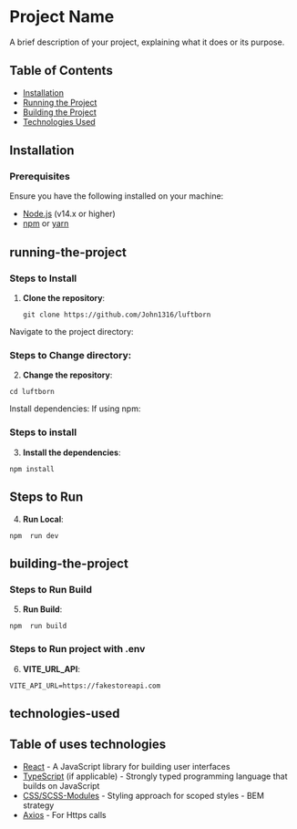 # Project Name

A brief description of your project, explaining what it does or its purpose.

## Table of Contents
- [Installation](#installation)
- [Running the Project](#running-the-project)
- [Building the Project](#building-the-project)
- [Technologies Used](#technologies-used)

## Installation

### Prerequisites
Ensure you have the following installed on your machine:
- [Node.js](https://nodejs.org/en/) (v14.x or higher)
- [npm](https://www.npmjs.com/) or [yarn](https://yarnpkg.com/)

## running-the-project
### Steps to Install
1. **Clone the repository**:
   ```
   git clone https://github.com/John1316/luftborn 
   
Navigate to the project directory:

### Steps to Change directory:
2. **Change the repository**:
```   
cd luftborn
```
Install dependencies: If using npm:

### Steps to install
3. **Install the dependencies**:
```
npm install
```

## Steps to Run 
4. **Run Local**:
```
npm  run dev
```

## building-the-project
### Steps to Run Build 
5. **Run Build**:
```
npm  run build
```

### Steps to Run project with .env 
6. **VITE_URL_API**:
```
VITE_API_URL=https://fakestoreapi.com
```

## technologies-used
## Table of uses technologies
- [React](https://react.dev) - A JavaScript library for building user interfaces
- [TypeScript]() (if applicable) - Strongly typed programming language that builds on JavaScript
- [CSS/SCSS-Modules](https://en.bem.info/methodology) - Styling approach for scoped styles - BEM strategy
- [Axios](https://www.axios.com) - For Https calls
